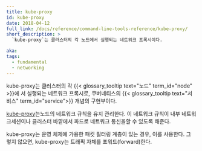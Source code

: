 ```yaml
---
title: kube-proxy
id: kube-proxy
date: 2018-04-12
full_link: /docs/reference/command-line-tools-reference/kube-proxy/
short_description: >
  `kube-proxy`는 클러스터의 각 노드에서 실행되는 네트워크 프록시이다.

aka:
tags:
  - fundamental
  - networking
---
```


kube-proxy는 클러스터의 각 {{< glossary_tooltip text="노드" term_id="node" >}}에
서 실행되는 네트워크 프록시로, 쿠버네티스의
{{< glossary_tooltip text="서비스" term_id="service">}} 개념의 구현부이다.

<!--more-->

[kube-proxy](/docs/reference/command-line-tools-reference/kube-proxy/)는노드의
네트워크 규칙을 유지 관리한다. 이 네트워크 규칙이 내부 네트워크세션이나 클러스터
바깥에서 파드로 네트워크 통신을할 수 있도록 해준다.

kube-proxy는 운영 체제에 가용한 패킷 필터링 계층이 있는 경우, 이를 사용한다. 그
렇지 않으면, kube-proxy는 트래픽 자체를 포워드(forward)한다.

